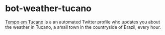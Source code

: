 # bot-weather-tucano
[Tempo em Tucano](https://twitter.com/tempotucano) is a an automated Twitter profile who updates you about the weather in Tucano, a small town in the countryside of Brazil, every hour.
